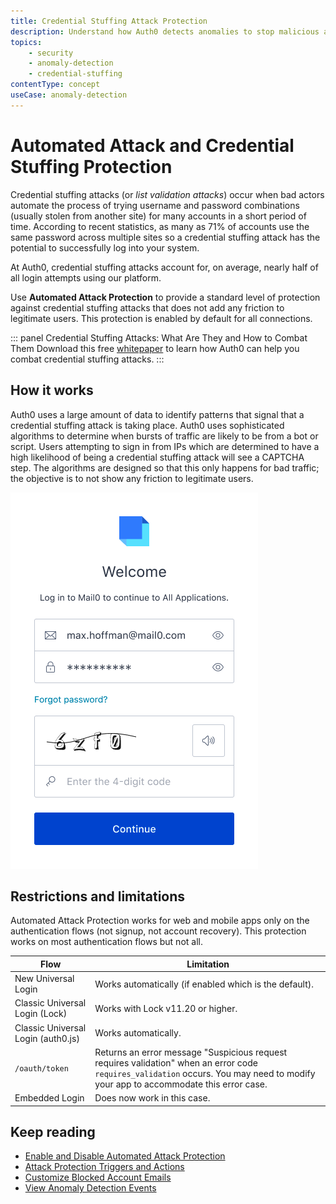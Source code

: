 ```yaml
---
title: Credential Stuffing Attack Protection
description: Understand how Auth0 detects anomalies to stop malicious attempts to access your application, alert you and your users of suspicious activity, and block further login attempts. 
topics:
    - security
    - anomaly-detection
    - credential-stuffing
contentType: concept
useCase: anomaly-detection
---
```

# Automated Attack and Credential Stuffing Protection

Credential stuffing attacks (or *list validation attacks*) occur when bad actors automate the process of trying username and password combinations (usually stolen from another site) for many accounts in a short period of time.  According to recent statistics, as many as 71% of accounts use the same password across multiple sites so a credential stuffing attack has the potential to successfully log into your system.  

At Auth0, credential stuffing attacks account for, on average, nearly half of all login attempts using our platform. 

Use **Automated Attack Protection** to provide a standard level of protection against credential stuffing attacks that does not add any friction to legitimate users. This protection is enabled by default for all connections.  

::: panel Credential Stuffing Attacks: What Are They and How to Combat Them
Download this free [whitepaper](https://auth0.com/resources/whitepapers/credential-stuffing-attacks) to learn how Auth0 can help you combat credential stuffing attacks.
:::

## How it works

Auth0 uses a large amount of data to identify patterns that signal that a credential stuffing attack is taking place. Auth0 uses sophisticated algorithms to determine when bursts of traffic are likely to be from a bot or script. Users attempting to sign in from IPs which are determined to have a high likelihood of being a credential stuffing attack will see a CAPTCHA step. The algorithms are designed so that this only happens for bad traffic; the objective is to not show any friction to legitimate users.

![CAPTCHA Login Screen Example](/media/articles/anomaly-detection/captcha-login-screen.png)

## Restrictions and limitations

Automated Attack Protection works for web and mobile apps only on the authentication flows (not signup, not account recovery). This protection works on most authentication flows but not all.

| Flow | Limitation | 
| -- | -- |
| New Universal Login | Works automatically (if enabled which is the default). |
| Classic Universal Login (Lock) | Works with Lock v11.20 or higher. |
| Classic Universal Login (auth0.js) | Works automatically. |
| `/oauth/token` | Returns an error message "Suspicious request requires validation" when an error code `requires_validation` occurs. You may need to modify your app to accommodate this error case. |
| Embedded Login | Does now work in this case. |

## Keep reading

* [Enable and Disable Automated Attack Protection](/anomaly-detection/guides/enable-disable-automated-attack-protection)
* [Attack Protection Triggers and Actions](/anomaly-detection/references/attack-protection-triggers-actions)
* [Customize Blocked Account Emails](/anomaly-detection/guides/customize-blocked-account-emails)
* [View Anomaly Detection Events](/anomaly-detection/guides/view-anomaly-detection-events)
